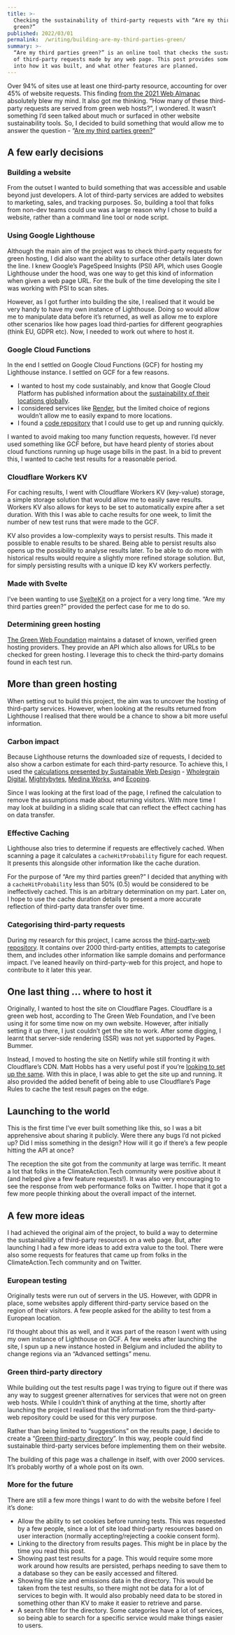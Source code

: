 ```yaml
---
title: >-
  Checking the sustainability of third-party requests with “Are my third parties
  green?”
published: 2022/03/01
permalink:  /writing/building-are-my-third-parties-green/
summary: >-
  “Are my third parties green?” is an online tool that checks the sustainability
  of third-party requests made by any web page. This post provides some insights
  into how it was built, and what other features are planned.
---
```


Over 94% of sites use at least one third-party resource, accounting for over 45% of website requests. This finding [from the 2021 Web Almanac](https://almanac.httparchive.org/en/2021/third-parties#prevalence) absolutely blew my mind. It also got me thinking. “How many of these third-party requests are served from green web hosts?”, I wondered. It wasn’t something I’d seen talked about much or surfaced in other website sustainability tools. So, I decided to build something that would allow me to answer the question - “[Are my third parties green?](https://aremythirdpartiesgreen.com/)”

## A few early decisions

### Building a website

From the outset I wanted to build something that was accessible and usable beyond just developers. A lot of third-party services are added to websites to marketing, sales, and tracking purposes. So, building a tool that folks from non-dev teams could use was a large reason why I chose to build a website, rather than a command line tool or node script.

### Using Google Lighthouse

Although the main aim of the project was to check third-party requests for green hosting, I did also want the ability to surface other details later down the line. I knew Google’s PageSpeed Insights (PSI) API, which uses Google Lighthouse under the hood, was one way to get this kind of information when given a web page URL. For the bulk of the time developing the site I was working with PSI to scan sites.

However, as I got further into building the site, I realised that it would be very handy to have my own instance of Lighthouse. Doing so would allow me to manipulate data before it’s returned, as well as allow me to explore other scenarios like how pages load third-parties for different geographies (think EU, GDPR etc). Now, I needed to work out where to host it.

### Google Cloud Functions

In the end I settled on Google Cloud Functions (GCF) for hosting my Lighthouse instance. I settled on GCF for a few reasons.

- I wanted to host my code sustainably, and know that Google Cloud Platform has published information about the [sustainability of their locations globally](https://cloud.google.com/sustainability/region-carbon).
- I considered services like [Render](https://render.com/), but the limited choice of regions wouldn’t allow me to easily expand to more locations.
- I found a [code repository](https://github.com/matthoffner/lighthouse-cloudfunction) that I could use to get up and running quickly.

I wanted to avoid making too many function requests, however. I’d never used something like GCF before, but have heard plenty of stories about cloud functions running up huge usage bills in the past. In a bid to prevent this, I wanted to cache test results for a reasonable period.

### Cloudflare Workers KV

For caching results, I went with Cloudflare Workers KV (key-value) storage, a simple storage solution that would allow me to easily save results. Workers KV also allows for keys to be set to automatically expire after a set duration. With this I was able to cache results for one week, to limit the number of new test runs that were made to the GCF.

KV also provides a low-complexity ways to persist results. This made it possible to enable results to be shared. Being able to persist results also opens up the possibility to analyse results later. To be able to do more with historical results would require a slightly more refined storage solution. But, for simply persisting results with a unique ID key KV workers perfectly.

### Made with Svelte

I’ve been wanting to use [SvelteKit](https://kit.svelte.dev/) on a project for a very long time. “Are my third parties green?” provided the perfect case for me to do so.

### Determining green hosting

[The Green Web Foundation](https://thegreenwebfoundation.org/) maintains a dataset of known, verified green hosting providers. They provide an API which also allows for URLs to be checked for green hosting. I leverage this to check the third-party domains found in each test run.

## More than green hosting

When setting out to build this project, the aim was to uncover the hosting of third-party services. However, when looking at the results returned from Lighthouse I realised that there would be a chance to show a bit more useful information.

### Carbon impact

Because Lighthouse returns the downloaded size of requests, I decided to also show a carbon estimate for each third-party resource. To achieve this, I used the [calculations presented by Sustainable Web Design](https://sustainablewebdesign.org/calculating-digital-emissions/) - [Wholegrain Digital](https://www.wholegraindigital.com/), [Mightybytes](https://www.mightybytes.com/), [Medina Works](https://www.medina-works.com/), and [Ecoping](https://ecoping.earth/).

Since I was looking at the first load of the page, I refined the calculation to remove the assumptions made about returning visitors. With more time I may look at building in a sliding scale that can reflect the effect caching has on data transfer.

### Effective Caching

Lighthouse also tries to determine if requests are effectively cached. When scanning a page it calculates a `cacheHitProbability` figure for each request. It presents this alongside other information like the cache duration.

For the purpose of “Are my third parties green?” I decided that anything with a `cacheHitProbability` less than 50% (0.5) would be considered to be ineffectively cached. This is an arbitrary determination on my part. Later on, I hope to use the cache duration details to present a more accurate reflection of third-party data transfer over time.

### Categorising third-party requests

During my research for this project, I came across the [third-party-web repository](https://github.com/patrickhulce/third-party-web/). It contains over 2000 third-party entities, attempts to categorise them, and includes other information like sample domains and performance impact. I’ve leaned heavily on third-party-web for this project, and hope to contribute to it later this year.

## One last thing ... where to host it

Originally, I wanted to host the site on Cloudflare Pages. Cloudflare is a green web host, according to The Green Web Foundation, and I’ve been using it for some time now on my own website. However, after initially setting it up there, I just couldn’t get the site to work. After some digging, I learnt that server-side rendering (SSR) was not yet supported by Pages. Bummer.

Instead, I moved to hosting the site on Netlify while still fronting it with Cloudflare’s CDN. Matt Hobbs has a very useful post if you’re [looking to set up the same](https://nooshu.com/blog/2021/09/06/migrating-from-github-pages-to-cloudflare-and-netlify/). With this in place, I was able to get the site up and running. It also provided the added benefit of being able to use Cloudflare’s Page Rules to cache the test result pages on the edge.

## Launching to the world

This is the first time I’ve ever built something like this, so I was a bit apprehensive about sharing it publicly. Were there any bugs I’d not picked up? Did I miss something in the design? How will it go if there’s a few people hitting the API at once?

The reception the site got from the community at large was terrific. It meant a lot that folks in the ClimateAction.Tech community were positive about it (and helped give a few feature requests!). It was also very encouraging to see the response from web performance folks on Twitter. I hope that it got a few more people thinking about the overall impact of the internet.

## A few more ideas

I had achieved the original aim of the project, to build a way to determine the sustainability of third-party resources on a web page. But, after launching I had a few more ideas to add extra value to the tool. There were also some requests for features that came up from folks in the ClimateAction.Tech community and on Twitter.

### European testing

Originally tests were run out of servers in the US. However, with GDPR in place, some websites apply different third-party service based on the region of their visitors. A few people asked for the ability to test from a European location.

I’d thought about this as well, and it was part of the reason I went with using my own instance of Lighthouse on GCF. A few weeks after launching the site, I spun up a new instance hosted in Belgium and included the ability to change regions via an “Advanced settings” menu.

### Green third-party directory

While building out the test results page I was trying to figure out if there was any way to suggest greener alternatives for services that were not on green web hosts. While I couldn’t think of anything at the time, shortly after launching the project I realised that the information from the third-party-web repository could be used for this very purpose.

Rather than being limited to “suggestions” on the results page, I decide to create a “[Green third-party directory](https://aremythirdpartiesgreen.com/directory)”. In this way, people could find sustainable third-party services before implementing them on their website.

The building of this page was a challenge in itself, with over 2000 services. It’s probably worthy of a whole post on its own.

### More for the future

There are still a few more things I want to do with the website before I feel it’s done:

- Allow the ability to set cookies before running tests. This was requested by a few people, since a lot of site load third-party resources based on user interaction (normally accepting/rejecting a cookie consent form).
- Linking to the directory from results pages. This might be in place by the time you read this post.
- Showing past test results for a page. This would require some more work around how results are persisted, perhaps needing to save them to a database so they can be easily accessed and filtered.
- Showing file size and emissions data in the directory. This would be taken from the test results, so there might not be data for a lot of services to begin with. It would also probably need data to be stored in something other than KV to make it easier to retrieve and parse.
- A search filter for the directory. Some categories have a lot of services, so being able to search for a specific service would make things easier to users.
